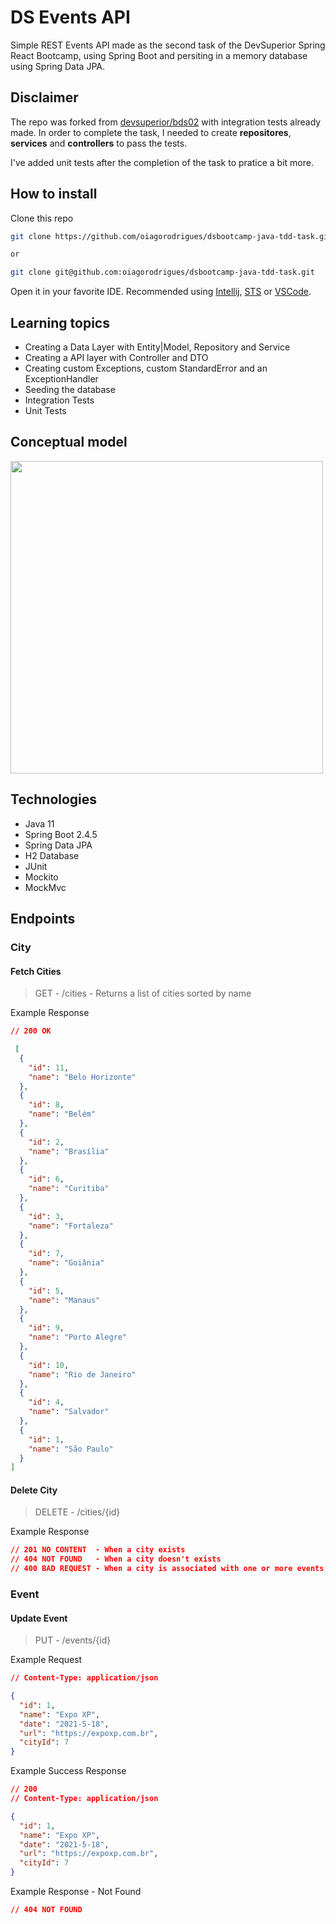 # DS Events API

Simple REST Events API made as the second task of the DevSuperior Spring React Bootcamp, using Spring Boot and persiting in a memory database using Spring Data JPA.

## Disclaimer

The repo was forked from [devsuperior/bds02](https://github.com/devsuperior/bds02) with integration tests already made. In order to complete the task, I needed to create **repositores**, **services** and **controllers** to pass the tests.

I've added unit tests after the completion of the task to pratice a bit more.

## How to install

Clone this repo


```bash
git clone https://github.com/oiagorodrigues/dsbootcamp-java-tdd-task.git

or 

git clone git@github.com:oiagorodrigues/dsbootcamp-java-tdd-task.git
```

Open it in your favorite IDE. 
Recommended using [Intellij](https://www.jetbrains.com/pt-br/idea/), [STS](https://spring.io/tools) or [VSCode](https://code.visualstudio.com/).

## Learning topics

- Creating a Data Layer with Entity|Model, Repository and Service
- Creating a API layer with Controller and DTO
- Creating custom Exceptions, custom StandardError and an ExceptionHandler
- Seeding the database
- Integration Tests
- Unit Tests

## Conceptual model

<img src="https://user-images.githubusercontent.com/19571060/122272855-35177980-ceb7-11eb-81e4-68f4bcee4b37.png" width="500">

## Technologies

- Java 11
- Spring Boot 2.4.5
- Spring Data JPA
- H2 Database
- JUnit
- Mockito
- MockMvc

## Endpoints

### City

#### Fetch Cities

> GET - /cities - Returns a list of cities sorted by name

Example Response

```json
// 200 OK

 [
  {
    "id": 11,
    "name": "Belo Horizonte"
  },
  {
    "id": 8,
    "name": "Belém"
  },
  {
    "id": 2,
    "name": "Brasília"
  },
  {
    "id": 6,
    "name": "Curitiba"
  },
  {
    "id": 3,
    "name": "Fortaleza"
  },
  {
    "id": 7,
    "name": "Goiânia"
  },
  {
    "id": 5,
    "name": "Manaus"
  },
  {
    "id": 9,
    "name": "Porto Alegre"
  },
  {
    "id": 10,
    "name": "Rio de Janeiro"
  },
  {
    "id": 4,
    "name": "Salvador"
  },
  {
    "id": 1,
    "name": "São Paulo"
  }
]
```

#### Delete City

> DELETE - /cities/{id}

Example Response

```json
// 201 NO CONTENT  - When a city exists
// 404 NOT FOUND   - When a city doesn't exists
// 400 BAD REQUEST - When a city is associated with one or more events
```

### Event

#### Update Event

> PUT - /events/{id}

Example Request

```json
// Content-Type: application/json

{
  "id": 1,
  "name": "Expo XP",
  "date": "2021-5-18",
  "url": "https://expoxp.com.br",
  "cityId": 7
}
```

Example Success Response

```json
// 200
// Content-Type: application/json

{
  "id": 1,
  "name": "Expo XP",
  "date": "2021-5-18",
  "url": "https://expoxp.com.br",
  "cityId": 7
}
```

Example Response - Not Found
```json
// 404 NOT FOUND
```

